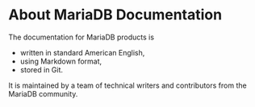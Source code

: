 # About MariaDB Documentation

The documentation for MariaDB products is

* written in standard American English,
* using Markdown format,
* stored in Git.

It is maintained by a team of technical writers and contributors from the MariaDB community.

